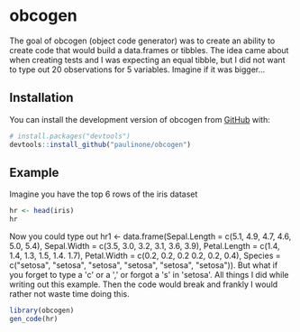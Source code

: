 
# obcogen

<!-- badges: start -->
<!-- badges: end -->

The goal of obcogen (object code generator) was to create an ability to create code that would build a data.frames or tibbles. The idea came about when creating tests and I was expecting an equal tibble, but I did not want to type out 20 observations for 5 variables. Imagine if it was bigger...

## Installation

You can install the development version of obcogen from [GitHub](https://github.com/) with:

``` r
# install.packages("devtools")
devtools::install_github("paulinone/obcogen")
```

## Example

Imagine you have the top 6 rows of the iris dataset

``` r
hr <- head(iris)
hr
```
 Now you could type out hr1 <- data.frame(Sepal.Length = c(5.1, 4.9, 4.7, 4.6, 5.0, 5.4), Sepal.Width = c(3.5, 3.0, 3.2, 3.1, 3.6, 3.9), Petal.Length = c(1.4, 1.4, 1.3, 1.5, 1.4. 1.7), Petal.Width = c(0.2, 0.2, 0.2 0.2, 0.2, 0.4), Species = c("setosa", "setosa", "setosa", "setosa", "setosa", "setosa")). But what if you forget to type a 'c' or a ',' or forgot a 's' in 'setosa'. All things I did while writing out this example. Then the code would break and frankly I would rather not waste time doing this. 
 
``` r
library(obcogen)
gen_code(hr)
```

